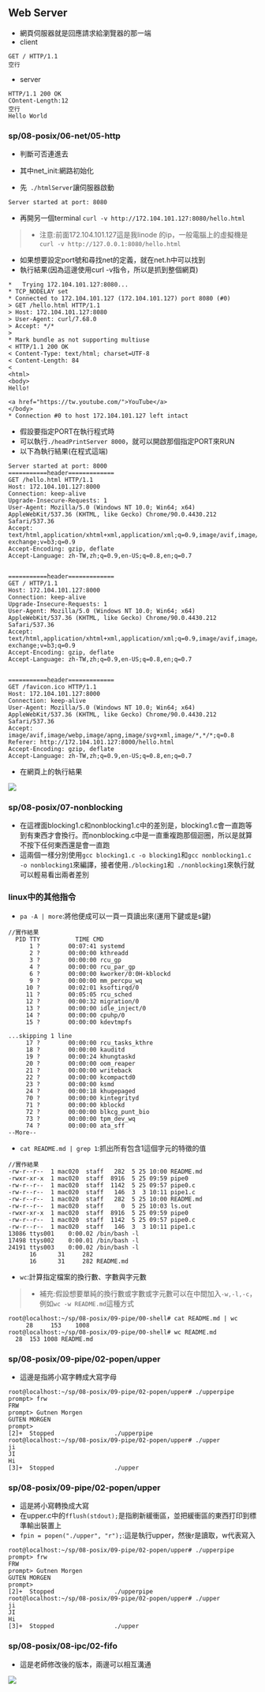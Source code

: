 ## Web Server
* 網頁伺服器就是回應請求給瀏覽器的那一端
* client
```
GET / HTTP/1.1
空行
```
* server
```
HTTP/1.1 200 OK
COntent-Length:12
空行
Hello World
```


### sp/08-posix/06-net/05-http
* 判斷可否連進去
* 其中net_init:網路初始化

* 先` ./htmlServer`讓伺服器啟動
```
Server started at port: 8080
```
* 再開另一個terminal `curl -v http://172.104.101.127:8080/hello.html`
>* 注意:前面172.104.101.127這是我linode 的ip，一般電腦上的虛擬機是`curl -v http://127.0.0.1:8080/hello.html`
* 如果想要設定port號和尋找net的定義，就在net.h中可以找到 
* 執行結果(因為這邊使用curl -v指令，所以是抓到整個網頁)
```
*   Trying 172.104.101.127:8080...
* TCP_NODELAY set
* Connected to 172.104.101.127 (172.104.101.127) port 8080 (#0)
> GET /hello.html HTTP/1.1
> Host: 172.104.101.127:8080
> User-Agent: curl/7.68.0
> Accept: */*
>
* Mark bundle as not supporting multiuse
< HTTP/1.1 200 OK
< Content-Type: text/html; charset=UTF-8
< Content-Length: 84
<
<html>
<body>
Hello!

<a href="https://tw.youtube.com/">YouTube</a>
</body>
* Connection #0 to host 172.104.101.127 left intact
```

* 假設要指定PORT在執行程式時
* 可以執行`./headPrintServer 8000`，就可以開啟那個指定PORT來RUN
* 以下為執行結果(在程式這端)
```
Server started at port: 8000
===========header=============
GET /hello.html HTTP/1.1
Host: 172.104.101.127:8000
Connection: keep-alive
Upgrade-Insecure-Requests: 1
User-Agent: Mozilla/5.0 (Windows NT 10.0; Win64; x64) AppleWebKit/537.36 (KHTML, like Gecko) Chrome/90.0.4430.212 Safari/537.36
Accept: text/html,application/xhtml+xml,application/xml;q=0.9,image/avif,image/webp,image/apng,*/*;q=0.8,application/signed-exchange;v=b3;q=0.9
Accept-Encoding: gzip, deflate
Accept-Language: zh-TW,zh;q=0.9,en-US;q=0.8,en;q=0.7


===========header=============
GET / HTTP/1.1
Host: 172.104.101.127:8000
Connection: keep-alive
Upgrade-Insecure-Requests: 1
User-Agent: Mozilla/5.0 (Windows NT 10.0; Win64; x64) AppleWebKit/537.36 (KHTML, like Gecko) Chrome/90.0.4430.212 Safari/537.36
Accept: text/html,application/xhtml+xml,application/xml;q=0.9,image/avif,image/webp,image/apng,*/*;q=0.8,application/signed-exchange;v=b3;q=0.9
Accept-Encoding: gzip, deflate
Accept-Language: zh-TW,zh;q=0.9,en-US;q=0.8,en;q=0.7


===========header=============
GET /favicon.ico HTTP/1.1
Host: 172.104.101.127:8000
Connection: keep-alive
User-Agent: Mozilla/5.0 (Windows NT 10.0; Win64; x64) AppleWebKit/537.36 (KHTML, like Gecko) Chrome/90.0.4430.212 Safari/537.36
Accept: image/avif,image/webp,image/apng,image/svg+xml,image/*,*/*;q=0.8
Referer: http://172.104.101.127:8000/hello.html
Accept-Encoding: gzip, deflate
Accept-Language: zh-TW,zh;q=0.9,en-US;q=0.8,en;q=0.7
```
* 在網頁上的執行結果
<img src="picture/net.png">
 
### sp/08-posix/07-nonblocking
* 在這裡面blocking1.c和nonblocking1.c中的差別是，blocking1.c會一直跑等到有東西才會換行。而nonblocking.c中是一直重複跑那個迴圈，所以是就算不按下任何東西還是會一直跑
* 這兩個一樣分別使用`gcc blocking1.c -o blocking1`和`gcc nonblocking1.c -o nonblocking1`來編譯，接者使用`./blocking1`和` ./nonblocking1`來執行就可以輕易看出兩者差別

### linux中的其他指令
* `pa -A | more`:將他便成可以一頁一頁讀出來(運用下鍵或是s鍵)
```
//實作結果
  PID TTY          TIME CMD
      1 ?        00:07:41 systemd
      2 ?        00:00:00 kthreadd
      3 ?        00:00:00 rcu_gp
      4 ?        00:00:00 rcu_par_gp
      6 ?        00:00:00 kworker/0:0H-kblockd
      9 ?        00:00:00 mm_percpu_wq
     10 ?        00:02:01 ksoftirqd/0
     11 ?        00:05:05 rcu_sched
     12 ?        00:00:32 migration/0
     13 ?        00:00:00 idle_inject/0
     14 ?        00:00:00 cpuhp/0
     15 ?        00:00:00 kdevtmpfs

...skipping 1 line
     17 ?        00:00:00 rcu_tasks_kthre
     18 ?        00:00:00 kauditd
     19 ?        00:00:24 khungtaskd
     20 ?        00:00:00 oom_reaper
     21 ?        00:00:00 writeback
     22 ?        00:00:00 kcompactd0
     23 ?        00:00:00 ksmd
     24 ?        00:00:18 khugepaged
     70 ?        00:00:00 kintegrityd
     71 ?        00:00:00 kblockd
     72 ?        00:00:00 blkcg_punt_bio
     73 ?        00:00:00 tpm_dev_wq
     74 ?        00:00:00 ata_sff
--More--
```
* `cat README.md | grep 1`:抓出所有包含1這個字元的特徵的值
```
//實作結果
-rw-r--r--  1 mac020  staff   282  5 25 10:00 README.md
-rwxr-xr-x  1 mac020  staff  8916  5 25 09:59 pipe0
-rw-r--r--  1 mac020  staff  1142  5 25 09:57 pipe0.c
-rw-r--r--  1 mac020  staff   146  3  3 10:11 pipe1.c
-rw-r--r--  1 mac020  staff   282  5 25 10:00 README.md
-rw-r--r--  1 mac020  staff     0  5 25 10:03 ls.out
-rwxr-xr-x  1 mac020  staff  8916  5 25 09:59 pipe0
-rw-r--r--  1 mac020  staff  1142  5 25 09:57 pipe0.c
-rw-r--r--  1 mac020  staff   146  3  3 10:11 pipe1.c
13086 ttys001    0:00.02 /bin/bash -l
17498 ttys002    0:00.01 /bin/bash -l
24191 ttys003    0:00.02 /bin/bash -l
      16      31     282
      16      31     282 README.md
```
* `wc`:計算指定檔案的換行數、字數與字元數
>* 補充:假設想要單純的換行數或字數或字元數可以在中間加入`-w,-l,-c`，例如`wc -w README.md`這種方式
```
root@localhost:~/sp/08-posix/09-pipe/00-shell# cat README.md | wc
     28     153    1008
root@localhost:~/sp/08-posix/09-pipe/00-shell# wc README.md
  28  153 1008 README.md
```
### sp/08-posix/09-pipe/02-popen/upper
* 這邊是指將小寫字轉成大寫字母
```
root@localhost:~/sp/08-posix/09-pipe/02-popen/upper# ./upperpipe
prompt> frw
FRW
prompt> Gutnen Morgen
GUTEN MORGEN
prompt>
[2]+  Stopped                 ./upperpipe
root@localhost:~/sp/08-posix/09-pipe/02-popen/upper# ./upper
ji
JI
Hi
[3]+  Stopped                 ./upper
```
### sp/08-posix/09-pipe/02-popen/upper
* 這是將小寫轉換成大寫
* 在upper.c中的`fflush(stdout);`是指刷新緩衝區，並把緩衝區的東西打印到標準輸出裝置上
* `fpin = popen("./upper", "r");`:這是執行upper，然後r是讀取，w代表寫入
```
root@localhost:~/sp/08-posix/09-pipe/02-popen/upper# ./upperpipe
prompt> frw
FRW
prompt> Gutnen Morgen
GUTEN MORGEN
prompt> 
[2]+  Stopped                 ./upperpipe
root@localhost:~/sp/08-posix/09-pipe/02-popen/upper# ./upper
ji
JI
Hi
[3]+  Stopped                 ./upper
```

### sp/08-posix/08-ipc/02-fifo
* 這是老師修改後的版本，兩邊可以相互溝通
<img src="picture/chat.png">




